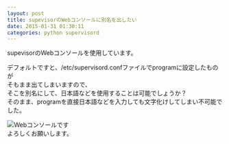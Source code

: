 ```yaml
---
layout: post
title: supevisorのWebコンソールに別名を出したい
date: 2015-01-31 01:30:11
categories: python supervisord
---
```

<!-- {% raw %} -->
<p>supevisorのWebコンソールを使用しています。</p>

<p>デフォルトですと、/etc/supervisord.confファイルでprogramに設定したものが<br>
そもまま出てしまいますので、<br>
そこを別名にして、日本語などを使用することは可能でしょうか？<br>
そのまま、programを直接日本語などを入力しても文字化けしてしまい不可能でした。</p>

<p><img src="https://i.stack.imgur.com/ad8Sg.png" alt="Webコンソールです"><br>
よろしくお願いします。</p>
<!-- {% endraw %} -->
